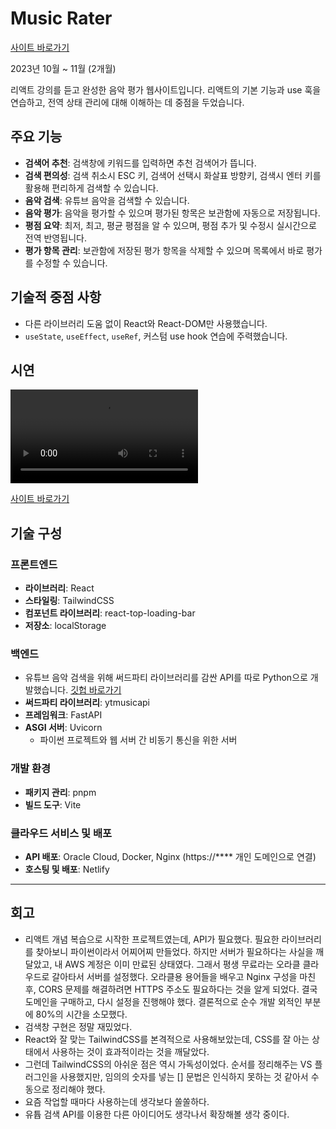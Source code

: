 # Music Rater
[사이트 바로가기](https://music-rater.netlify.app)

2023년 10월 ~ 11월 (2개월)

리액트 강의를 듣고 완성한 음악 평가 웹사이트입니다. 리액트의 기본 기능과 use 훅을 연습하고, 전역 상태 관리에 대해 이해하는 데 중점을 두었습니다.

## 주요 기능
- **검색어 추천**: 검색창에 키워드를 입력하면 추천 검색어가 뜹니다.
- **검색 편의성**: 검색 취소시 ESC 키, 검색어 선택시 화살표 방향키, 검색시 엔터 키를 활용해 편리하게 검색할 수 있습니다.
- **음악 검색**: 유튜브 음악을 검색할 수 있습니다.
- **음악 평가**: 음악을 평가할 수 있으며 평가된 항목은 보관함에 자동으로 저장됩니다.
- **평점 요약**: 최저, 최고, 평균 평점을 알 수 있으며, 평점 추가 및 수정시 실시간으로 전역 반영됩니다.
- **평가 항목 관리**: 보관함에 저장된 평가 항목을 삭제할 수 있으며 목록에서 바로 평가를 수정할 수 있습니다.

## 기술적 중점 사항
- 다른 라이브러리 도움 없이 React와 React-DOM만 사용했습니다.
- `useState`, `useEffect`, `useRef`, 커스텀 use hook 연습에 주력했습니다.

## 시연
<video src="https://github.com/urbanscratcher/project-musicRater/assets/17016494/90a09aa0-fa15-4d64-b22f-615f3100ce2a" controls></video>

[사이트 바로가기](https://music-rater.netlify.app)

## 기술 구성
### 프론트엔드
- **라이브러리**: React
- **스타일링**: TailwindCSS
- **컴포넌트 라이브러리**: react-top-loading-bar
- **저장소**: localStorage

### 백엔드
- 유튜브 음악 검색을 위해 써드파티 라이브러리를 감싼 API를 따로 Python으로 개발했습니다. [깃헙 바로가기](https://github.com/urbanscratcher/api-yt-music)
- **써드파티 라이브러리**: ytmusicapi
- **프레임워크**: FastAPI
- **ASGI 서버**: Uvicorn
  - 파이썬 프로젝트와 웹 서버 간 비동기 통신을 위한 서버

### 개발 환경
- **패키지 관리**: pnpm
- **빌드 도구**: Vite

### 클라우드 서비스 및 배포
- **API 배포**: Oracle Cloud, Docker, Nginx (https://**** 개인 도메인으로 연결)
- **호스팅 및 배포**: Netlify

---
## 회고
- 리액트 개념 복습으로 시작한 프로젝트였는데, API가 필요했다. 필요한 라이브러리를 찾아보니 파이썬이라서 어찌어찌 만들었다. 하지만 서버가 필요하다는 사실을 깨달았고, 내 AWS 계정은 이미 만료된 상태였다. 그래서 평생 무료라는 오라클 클라우드로 갈아타서 서버를 설정했다. 오라클용 용어들을 배우고 Nginx 구성을 마친 후, CORS 문제를 해결하려면 HTTPS 주소도 필요하다는 것을 알게 되었다. 결국 도메인을 구매하고, 다시 설정을 진행해야 했다. 결론적으로 순수 개발 외적인 부분에 80%의 시간을 소모했다.
- 검색창 구현은 정말 재밌었다.
- React와 잘 맞는 TailwindCSS를 본격적으로 사용해보았는데, CSS를 잘 아는 상태에서 사용하는 것이 효과적이라는 것을 깨달았다.
- 그런데 TailwindCSS의 아쉬운 점은 역시 가독성이었다. 순서를 정리해주는 VS 플러그인을 사용했지만, 임의의 숫자를 넣는 [] 문법은 인식하지 못하는 것 같아서 수동으로 정리해야 했다.
- 요즘 작업할 때마다 사용하는데 생각보다 쏠쏠하다.
- 유튭 검색 API를 이용한 다른 아이디어도 생각나서 확장해볼 생각 중이다.
